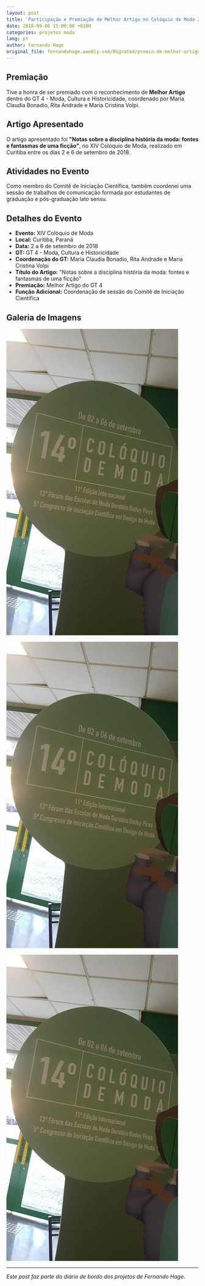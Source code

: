 ```yaml
---
layout: post
title: 'Participação e Premiação de Melhor Artigo no Colóquio de Moda 2018'
date: 2018-09-06 15:00:00 +0200
categories: projetos moda
lang: pt
author: Fernando Hage
original_file: fernandohage.weebly.com/Migrated/premio-de-melhor-artigo-do-gt4-no-coloquio-de-moda-2018.html
---
```


## Premiação

Tive a honra de ser premiado com o reconhecimento de **Melhor Artigo** dentro do GT 4 - Moda, Cultura e Historicidade, coordenado por Maria Claudia Bonadio, Rita Andrade e Maria Cristina Volpi.

## Artigo Apresentado

O artigo apresentado foi **"Notas sobre a disciplina história da moda: fontes e fantasmas de uma ficção"**, no XIV Colóquio de Moda, realizado em Curitiba entre os dias 2 e 6 de setembro de 2018.

## Atividades no Evento

Como membro do Comitê de Iniciação Científica, também coordenei uma sessão de trabalhos de comunicação formada por estudantes de graduação e pós-graduação lato sensu.

## Detalhes do Evento

- **Evento:** XIV Colóquio de Moda
- **Local:** Curitiba, Paraná
- **Data:** 2 a 6 de setembro de 2018
- **GT:** GT 4 - Moda, Cultura e Historicidade
- **Coordenação do GT:** Maria Claudia Bonadio, Rita Andrade e Maria Cristina Volpi
- **Título do Artigo:** "Notas sobre a disciplina história da moda: fontes e fantasmas de uma ficção"
- **Premiação:** Melhor Artigo do GT 4
- **Função Adicional:** Coordenação de sessão do Comitê de Iniciação Científica

## Galeria de Imagens

![Participação e Premiação de Melhor Artigo no Colóquio de Moda 2018](/assets/images/2018-09-06-premiacao-melhor-artigo-coloquio-moda-2018-01.jpg)

![Participação e Premiação de Melhor Artigo no Colóquio de Moda 2018](/assets/images/2018-09-06-premiacao-melhor-artigo-coloquio-moda-2018-02.png)

![Participação e Premiação de Melhor Artigo no Colóquio de Moda 2018](/assets/images/2018-09-06-premiacao-melhor-artigo-coloquio-moda-2018-03.jpg)

---

*Este post faz parte do diário de bordo dos projetos de Fernando Hage.*
